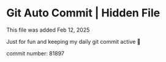 # Git Auto Commit | Hidden File

This file was added Feb 12, 2025

Just for fun and keeping my daily git commit active 🤪

commit number: 81897
